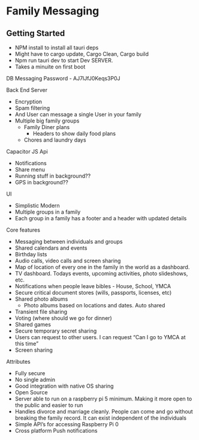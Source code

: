# Family Messaging

## Getting Started

- NPM install to install all tauri deps
- Might have to cargo update, Cargo Clean, Cargo build
- Npm run tauri dev to start Dev SERVER.
- Takes a minuite on first boot

DB Messaging Password - AJ7lJfJ0Keqs3P0J

Back End Server

- Encryption
- Spam filtering
- And User can message a single User in your family
- Multiple big family groups
  - Family Diner plans
    - Headers to show daily food plans
  - Chores and laundry days

Capacitor JS Api

- Notifications
- Share menu
- Running stuff in background??
- GPS in background??

UI

- Simplistic Modern
- Multiple groups in a family
- Each group in a family has a footer and a header with updated details

Core features

- Messaging between individuals and groups
- Shared calendars and events
- Birthday lists
- Audio calls, video calls and screen sharing
- Map of location of every one in the family in the world as a dashboard.
- TV dashboard. Todays events, upcoming activities, photo slideshows, etc.
- Notifications when people leave bibles - House, School, YMCA
- Secure critical document stores (wills, passports, licenses, etc)
- Shared photo albums
  - Photo albums based on locations and dates. Auto shared
- Transient file sharing
- Voting (where should we go for dinner)
- Shared games
- Secure temporary secret sharing
- Users can request to other users. I can request “Can I go to YMCA at this time”
- Screen sharing

Attributes

- Fully secure
- No single admin
- Good integration with native OS sharing
- Open Source
- Server able to run on a raspberry pi 5 minimum. Making it more open to the public and easier to run
- Handles divorce and marriage cleanly. People can come and go without breaking the family record. It can exist independent of the individuals
- Simple API’s for accessing Raspberry Pi 0
- Cross platform Push notifications
